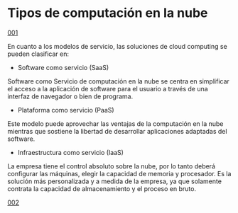 # Tipos de computación en la nube

[001](https://github.com/pdjarapa/cloud_dswac/raw/main/media/cloud-computing.png)

En cuanto a los modelos de servicio, las soluciones de cloud computing se pueden clasificar en:

* Software como servicio (SaaS)

Software como Servicio de computación en la nube se centra en simplificar el acceso a la aplicación de software para el usuario a través de una interfaz de navegador o bien de programa.

* Plataforma como servicio (PaaS)

Este modelo puede aprovechar las ventajas de la computación en la nube mientras que sostiene la libertad de desarrollar aplicaciones adaptadas del software.

* Infraestructura como servicio (IaaS)

La empresa tiene el control absoluto sobre la nube, por lo tanto deberá configurar las máquinas, elegir la capacidad de memoria y procesador. Es la solución más personalizada y a medida de la empresa, ya que solamente contrata la capacidad de almacenamiento y el proceso en bruto.

[002](https://github.com/pdjarapa/cloud_dswac/raw/main/media/iaas-paas-saas.png)